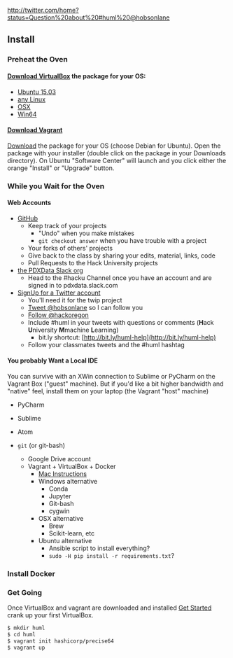 http://twitter.com/home?status=Question%20about%20#huml%20@hobsonlane

## Install

### Preheat the Oven

#### [Download VirtualBox](https://www.virtualbox.org/wiki/Downloads) the package for your OS:

- [Ubuntu 15.03](http://download.virtualbox.org/virtualbox/5.0.14/virtualbox-5.0_5.0.14-105127~Ubuntu~wily_amd64.deb)
- [any Linux](https://www.virtualbox.org/wiki/Linux_Downloads)
- [OSX](http://download.virtualbox.org/virtualbox/5.0.14/VirtualBox-5.0.14-105127-OSX.dmg)
- [Win64](http://download.virtualbox.org/virtualbox/5.0.14/VirtualBox-5.0.14-105127-Win.exe)

#### [Download Vagrant](https://www.vagrantup.com/downloads.html)

[Download](https://www.vagrantup.com/downloads.html) the package for your OS (choose Debian for Ubuntu). Open the package with your installer (double click on the package in your Downloads directory). On Ubuntu "Software Center" will launch and you click either the orange "Install" or "Upgrade" button.

### While you Wait for the Oven

#### Web Accounts

- [GitHub](https://www.google.com/url?sa=t&rct=j&q=&esrc=s&source=web&cd=1&cad=rja&uact=8&ved=0ahUKEwiU15m349_KAhVLy2MKHVy7C3YQFggdMAA&url=https%3A%2F%2Fgithub.com%2Fjoin&usg=AFQjCNF6nezHQWX1hKwEFQVYRrUheS9_Ig)
  - Keep track of your projects
    - "Undo" when you make mistakes
    - `git checkout answer` when you have trouble with a project
  - Your forks of others' projects
  - Give back to the class by sharing your edits, material, links, code
  - Pull Requests to the Hack University projects
- [the PDXData Slack org](https://pdxdata.slack.com/)
  - Head to the #hacku Channel once you have an account and are signed in to pdxdata.slack.com
- [SignUp for a Twitter account](https://twitter.com/signup)
  - You'll need it for the twip project
  - [Tweet @hobsonlane](http://bit.ly/huml-help) so I can follow you
  - [Follow @hackoregon](https://twitter.com/hackoregon)
  - Include #huml in your tweets with questions or comments (**H**ack **U**niversity **M**machine **L**earning)
    - bit.ly shortcut: [http://bit.ly/huml-help](http://bit.ly/huml-help)
  - Follow your classmates tweets and the #huml hashtag 

#### You probably Want a Local IDE

You can survive with an XWin connection to Sublime or PyCharm on the Vagrant Box ("guest" machine). But if you'd like a bit higher bandwidth and "native" feel, install them on your laptop (the Vagrant "host" machine)

- PyCharm
- Sublime
- Atom

- `git` (or git-bash)
  - Google Drive account
  - Vagrant + VirtualBox + Docker
      - [Mac Instructions](http://cjlarose.com/2014/03/08/run-docker-with-vagrant.html)
    - Windows alternative
        - Conda
        - Jupyter
        - Git-bash
        - cygwin
    - OSX alternative
        - Brew
        - Scikit-learn, etc
    - Ubuntu alternative
        - Ansible script to install everything?
        - `sudo -H pip install -r requirements.txt`?

### Install Docker

### Get Going

Once VirtualBox and vagrant are downloaded and installed [Get Started](https://www.vagrantup.com/docs/getting-started/) crank up your first VirtualBox.

```bash
$ mkdir huml
$ cd huml
$ vagrant init hashicorp/precise64
$ vagrant up
```

